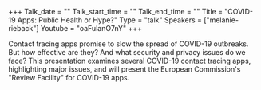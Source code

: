 +++
Talk_date = ""
Talk_start_time = ""
Talk_end_time = ""
Title = "COVID-19 Apps: Public Health or Hype?"
Type = "talk"
Speakers = ["melanie-rieback"]
Youtube = "oaFulanO7nY"
+++

Contact tracing apps promise to slow the spread of COVID-19 outbreaks. But how effective are they? And what security and privacy issues do we face? This presentation examines several COVID-19 contact tracing apps, highlighting major issues, and will present the European Commission's "Review Facility" for COVID-19 apps.
